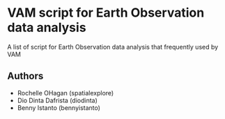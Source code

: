 # VAM script for Earth Observation data analysis
A list of script for Earth Observation data analysis that frequently used by VAM

## Authors
- Rochelle OHagan (spatialexplore)
- Dio Dinta Dafrista (diodinta)
- Benny Istanto (bennyistanto)
